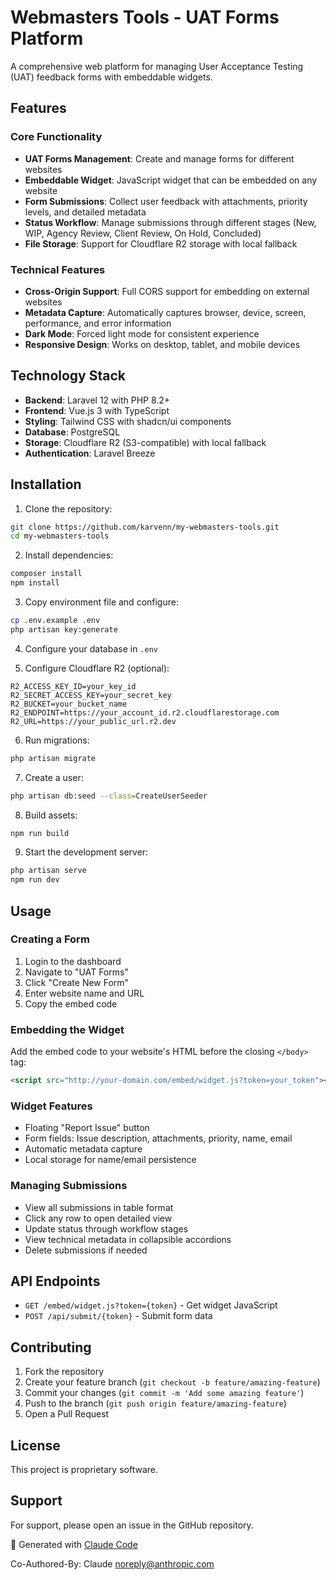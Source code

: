 # Webmasters Tools - UAT Forms Platform

A comprehensive web platform for managing User Acceptance Testing (UAT) feedback forms with embeddable widgets.

## Features

### Core Functionality
- **UAT Forms Management**: Create and manage forms for different websites
- **Embeddable Widget**: JavaScript widget that can be embedded on any website
- **Form Submissions**: Collect user feedback with attachments, priority levels, and detailed metadata
- **Status Workflow**: Manage submissions through different stages (New, WIP, Agency Review, Client Review, On Hold, Concluded)
- **File Storage**: Support for Cloudflare R2 storage with local fallback

### Technical Features
- **Cross-Origin Support**: Full CORS support for embedding on external websites
- **Metadata Capture**: Automatically captures browser, device, screen, performance, and error information
- **Dark Mode**: Forced light mode for consistent experience
- **Responsive Design**: Works on desktop, tablet, and mobile devices

## Technology Stack

- **Backend**: Laravel 12 with PHP 8.2+
- **Frontend**: Vue.js 3 with TypeScript
- **Styling**: Tailwind CSS with shadcn/ui components
- **Database**: PostgreSQL
- **Storage**: Cloudflare R2 (S3-compatible) with local fallback
- **Authentication**: Laravel Breeze

## Installation

1. Clone the repository:
```bash
git clone https://github.com/karvenn/my-webmasters-tools.git
cd my-webmasters-tools
```

2. Install dependencies:
```bash
composer install
npm install
```

3. Copy environment file and configure:
```bash
cp .env.example .env
php artisan key:generate
```

4. Configure your database in `.env`

5. Configure Cloudflare R2 (optional):
```env
R2_ACCESS_KEY_ID=your_key_id
R2_SECRET_ACCESS_KEY=your_secret_key
R2_BUCKET=your_bucket_name
R2_ENDPOINT=https://your_account_id.r2.cloudflarestorage.com
R2_URL=https://your_public_url.r2.dev
```

6. Run migrations:
```bash
php artisan migrate
```

7. Create a user:
```bash
php artisan db:seed --class=CreateUserSeeder
```

8. Build assets:
```bash
npm run build
```

9. Start the development server:
```bash
php artisan serve
npm run dev
```

## Usage

### Creating a Form
1. Login to the dashboard
2. Navigate to "UAT Forms"
3. Click "Create New Form"
4. Enter website name and URL
5. Copy the embed code

### Embedding the Widget
Add the embed code to your website's HTML before the closing `</body>` tag:
```html
<script src="http://your-domain.com/embed/widget.js?token=your_token"></script>
```

### Widget Features
- Floating "Report Issue" button
- Form fields: Issue description, attachments, priority, name, email
- Automatic metadata capture
- Local storage for name/email persistence

### Managing Submissions
- View all submissions in table format
- Click any row to open detailed view
- Update status through workflow stages
- View technical metadata in collapsible accordions
- Delete submissions if needed

## API Endpoints

- `GET /embed/widget.js?token={token}` - Get widget JavaScript
- `POST /api/submit/{token}` - Submit form data

## Contributing

1. Fork the repository
2. Create your feature branch (`git checkout -b feature/amazing-feature`)
3. Commit your changes (`git commit -m 'Add some amazing feature'`)
4. Push to the branch (`git push origin feature/amazing-feature`)
5. Open a Pull Request

## License

This project is proprietary software.

## Support

For support, please open an issue in the GitHub repository.

🤖 Generated with [Claude Code](https://claude.ai/code)

Co-Authored-By: Claude <noreply@anthropic.com>